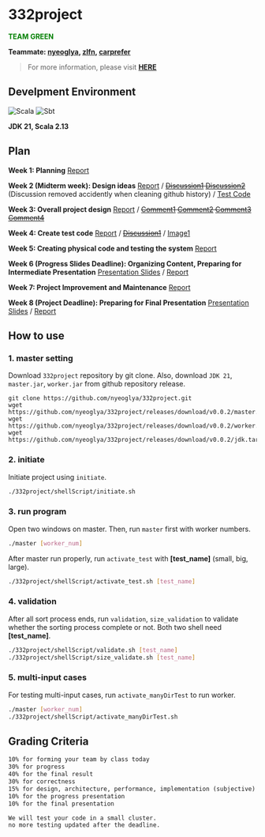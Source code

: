 # 332project
<span style="color: green;">**TEAM GREEN**</span>

**Teammate: [nyeoglya](https://github.com/nyeoglya), [zlfn](https://github.com/zlfn), [carprefer](https://github.com/carprefer)**

> For more information, please visit [**HERE**](http://pl.postech.ac.kr/~gla/cs332/index.html)

## Develpment Environment
![Scala](https://img.shields.io/badge/scala-%23DC322F.svg?style=for-the-badge&logo=scala&logoColor=white)
![Sbt](https://img.shields.io/badge/sbt-%235e150f.svg?style=for-the-badge&logo=apachenetbeanside&logoColor=white)

**JDK 21, Scala 2.13**

## Plan
**Week 1: Planning** [Report](https://htmlpreview.github.io/?https://github.com/nyeoglya/332project/blob/main/report/week1_report.html)

**Week 2 (Midterm week): Design ideas** [Report](https://htmlpreview.github.io/?https://github.com/nyeoglya/332project/blob/main/report/week2_report.html) / ~~[Discussion1](https://github.com/nyeoglya/332project/discussions/3) [Discussion2](https://github.com/nyeoglya/332project/discussions/4)~~ (Discussion removed accidently when cleaning github history) / [Test Code](https://github.com/nyeoglya/grpc-master-worker)

**Week 3: Overall project design** [Report](https://htmlpreview.github.io/?https://github.com/nyeoglya/332project/blob/main/report/week3_report.html) / ~~[Comment1](https://github.com/nyeoglya/332project/discussions/3#discussioncomment-11133877) [Comment2](https://github.com/nyeoglya/332project/discussions/3#discussioncomment-11133893) [Comment3](https://github.com/nyeoglya/332project/discussions/3#discussioncomment-11133896) [Comment4](https://github.com/nyeoglya/332project/discussions/3#discussioncomment-11134228)~~

**Week 4: Create test code** [Report](https://htmlpreview.github.io/?https://github.com/nyeoglya/332project/blob/main/report/week4_report.html) / ~~[Discussion1](https://github.com/nyeoglya/332project/discussions/7)~~ / [Image1](https://github.com/nyeoglya/332project/blob/main/report/worker_test_carprefer.png)

**Week 5: Creating physical code and testing the system** [Report](https://github.com/nyeoglya/332project/blob/main/report/week5_report.pdf)

**Week 6 (Progress Slides Deadline): Organizing Content, Preparing for Intermediate Presentation** [Presentation Slides](https://github.com/nyeoglya/332project/blob/main/presentation/intermediate/) / [Report](https://htmlpreview.github.io/?https://github.com/nyeoglya/332project/blob/main/report/week6_report.html)

**Week 7: Project Improvement and Maintenance** [Report](https://htmlpreview.github.io/?https://github.com/nyeoglya/332project/blob/main/report/week7_report.html)

**Week 8 (Project Deadline): Preparing for Final Presentation** [Presentation Slides](https://github.com/nyeoglya/332project/blob/main/presentation/final/) / [Report](https://htmlpreview.github.io/?https://github.com/nyeoglya/332project/blob/main/report/week8_report.html)

## How to use
### 1. master setting
Download ``332project`` repository by git clone. Also, download ``JDK 21``, ``master.jar``, ``worker.jar`` from github repository release.
```shell
git clone https://github.com/nyeoglya/332project.git
wget https://github.com/nyeoglya/332project/releases/download/v0.0.2/master.jar
wget https://github.com/nyeoglya/332project/releases/download/v0.0.2/worker.jar
wget https://github.com/nyeoglya/332project/releases/download/v0.0.2/jdk.tar
```

### 2. initiate
Initiate project using ``initiate``.
```sh
./332project/shellScript/initiate.sh
```

### 3. run program
Open two windows on master. Then, run ``master`` first with worker numbers.
```sh
./master [worker_num]
```

After master run properly, run ``activate_test`` with **[test_name]** (small, big, large).
```sh
./332project/shellScript/activate_test.sh [test_name]
```

### 4. validation
After all sort process ends, run ``validation``, ``size_validation`` to validate whether the sorting process complete or not. Both two shell need **[test_name]**.
```sh
./332project/shellScript/validate.sh [test_name]
./332project/shellScript/size_validate.sh [test_name]
```

### 5. multi-input cases
For testing multi-input cases, run ``activate_manyDirTest`` to run worker.
```sh
./master [worker_num]
./332project/shellScript/activate_manyDirTest.sh
```

## Grading Criteria
```md
10% for forming your team by class today
30% for progress
40% for the final result
30% for correctness
15% for design, architecture, performance, implementation (subjective)
10% for the progress presentation
10% for the final presentation

We will test your code in a small cluster.
no more testing updated after the deadline.
```
